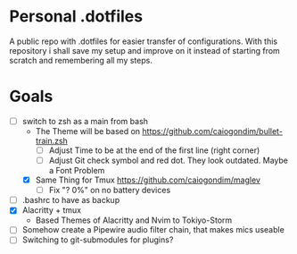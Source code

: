 # Personal .dotfiles
A public repo with .dotfiles for easier transfer of configurations.
With this repository i shall save my setup and improve on it instead of
starting from scratch and remembering all my steps.

# Goals
- [ ] switch to zsh as a main from bash
    - The Theme will be based on https://github.com/caiogondim/bullet-train.zsh
        - [ ] Adjust Time to be at the end of the first line (right corner)
        - [ ] Adjust Git check symbol and red dot. They look outdated. Maybe a Font Problem
    - [x] Same Thing for Tmux https://github.com/caiogondim/maglev
        - [ ] Fix "? 0%" on no battery devices
- [ ] .bashrc to have as backup
- [x] Alacritty + tmux
    - Based Themes of Alacritty and Nvim to Tokiyo-Storm
- [ ] Somehow create a Pipewire audio filter chain, that makes mics useable
- [ ] Switching to git-submodules for plugins?
